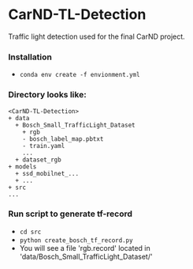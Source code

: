 # CarND-TL-Detection
Traffic light detection used for the final CarND project.


### Installation
* `conda env create -f envionment.yml`

### Directory looks like:
```
<CarND-TL-Detection>
+ data
  + Bosch_Small_TrafficLight_Dataset
    + rgb
    - bosch_label_map.pbtxt
    - train.yaml
    ...
  + dataset_rgb
+ models
  + ssd_mobilnet_...
  + ...
+ src
...
```

### Run script to generate tf-record
* `cd src`
* `python create_bosch_tf_record.py`
* You will see a file 'rgb.record' located in 'data/Bosch_Small_TrafficLight_Dataset/'
